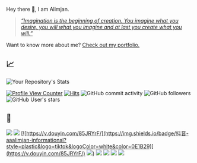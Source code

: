 Hey there 👋,  I am Alimjan.

>  *[“Imagination is the beginning of creation. You imagine what you desire, you will what you imagine and at last you create what you will.”](https://aaalimjan.github.io/)* 

Want to know more about me? [Check out my portfolio.](https://aaalimjan.github.io/about/)

## &#x1f4c8;
![Your Repository's Stats](https://github-readme-stats.vercel.app/api?username=AAAlimjan&show_icons=true)

[![Profile View Counter](https://komarev.com/ghpvc/?username=aaalimjan)](https://github.com/AAAlimjan)
[![Hits](https://hitcounter.pythonanywhere.com/count/tag.svg?url=https://aaalimjan.github.io/Python)](https://aaalimjan.github.io/)
![GitHub commit activity](https://img.shields.io/github/commit-activity/m/aaalimjan/aaalimjan.github.io?style=social)
![GitHub followers](https://img.shields.io/github/followers/aaalimjan?style=social)
![GitHub User's stars](https://img.shields.io/github/stars/aaalimjan?style=social)

## &#127867;
[![](https://img.shields.io/badge/email-ALIMJAN-informational?style=plastic&logo=Gmail&logoColor=white&color=0277BD)](mailto:alimjanabla@hotmail.com)
[![](https://img.shields.io/badge/Personal-ReadingList-informational?style=plastic&logo=github&logoColor=white&color=34FF8B)](https://aaalimjan.github.io/Reading-List/)
[![https://v.douyin.com/85JRYrF/](https://img.shields.io/badge/抖音-aaalimjan-informational?style=plastic&logo=tiktok&logoColor=white&color=0E1B29)](https://v.douyin.com/85JRYrF/)
[![](https://img.shields.io/badge/音乐-网易云-informational?style=plastic&logo=applemusic&logoColor=white&color=E53935)](https://music.163.com/#/user/home?id=126994034))
[![](https://img.shields.io/badge/哔哩哔哩-B站-informational?style=flat&logo=youtube&logoColor=white&color=F48FB1)]([aaalimjan的个人空间_哔哩哔哩_Bilibili](https://space.bilibili.com/281592076))
[![](https://img.shields.io/badge/Personal-Blog-informational?style=plastic&logo=blogger&logoColor=white&color=00897B)](https://aaalimjan.github.io/)
[![](https://img.shields.io/badge/Personal-MOOC-informational?style=plastic&logo=github&logoColor=white&color=F44336)](https://aaalimjan.github.io/MOOC/)
[![](https://img.shields.io/badge/微博-@aaalimjan-informational?style=plastic&logo=微博&logoColor=red&color=FFA600)](https://weibo.com/2big2know)
